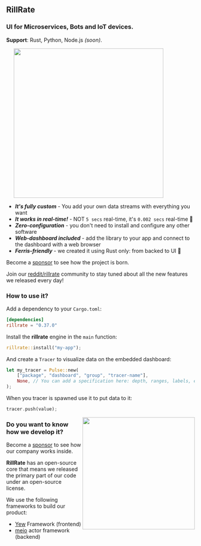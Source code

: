 ## RillRate

### UI for Microservices, Bots and IoT devices.

**Support**: Rust, Python, Node.js _(soon)_.

<img align="center" width="400px" style="margin-left: 20px;" src="https://rillrate.com/images/dashboard.png" />

- **_It's fully custom_** - You add your own data streams with everything you want
- **_It works in real-time!_** - NOT `5 secs` real-time, it's `0.002 secs` real-time 🚀
- **_Zero-configuration_** - you don't need to install and configure any other software
- **_Web-dashboard included_** - add the library to your app and connect to the dashboard with a web browser
- **_Ferris-friendly_** - we created it using Rust only: from backed to UI 🦀

Become a [sponsor][sponsor] to see how the project is born.

Join our [reddit/rillrate][reddit] community to stay tuned about all the new features we released every day!

### How to use it?

Add a dependency to your `Cargo.toml`:

```toml
[dependencies]
rillrate = "0.37.0"
```

Install the **rillrate** engine in the `main` function:

```rust
rillrate::install("my-app");
```

And create a `Tracer` to visualize data on the embedded dashboard:

```rust
let my_tracer = Pulse::new(
    ["package", "dashboard", "group", "tracer-name"],
    None, // You can add a specification here: depth, ranges, labels, etc.
);
```

When you tracer is spawned use it to put data to it:

```rust
tracer.push(value);
```

<a href="https://github.com/sponsors/rillrate" target="_blank"><img align="right" width="300px" src="https://rillrate.com/images/book/book-only.gif" /></a>

### Do you want to know how we develop it?

Become a [sponsor][sponsor] to see how our company works inside.

**RillRate** has an open-source core that means we released the primary part of
our code under an open-source license.

We use the following frameworks to build our product:

- [Yew][yew] Framework (frontend)
- [meio][meio] actor framework (backend)

[reddit]: https://www.reddit.com/r/rillrate/
[sponsor]: https://github.com/sponsors/rillrate
[nitrogen]: https://nitrogenproject.com/
[yew]: https://github.com/yewstack/yew
[meio]: https://github.com/rillrate/meio
